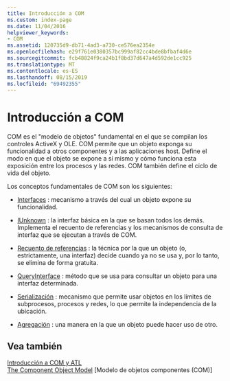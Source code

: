 ```yaml
---
title: Introducción a COM
ms.custom: index-page
ms.date: 11/04/2016
helpviewer_keywords:
- COM
ms.assetid: 120735d9-db71-4ad3-a730-ce576ea2354e
ms.openlocfilehash: e29f761e0380357bc999af82cc4bde8bfbaf4d6e
ms.sourcegitcommit: fcb48824f9ca24b1f8bd37d647a4d592de1cc925
ms.translationtype: MT
ms.contentlocale: es-ES
ms.lasthandoff: 08/15/2019
ms.locfileid: "69492355"
---
```

# <a name="introduction-to-com"></a>Introducción a COM

COM es el "modelo de objetos" fundamental en el que se compilan los controles ActiveX y OLE. COM permite que un objeto exponga su funcionalidad a otros componentes y a las aplicaciones host. Define el modo en que el objeto se expone a sí mismo y cómo funciona esta exposición entre los procesos y las redes. COM también define el ciclo de vida del objeto.

Los conceptos fundamentales de COM son los siguientes:

- [Interfaces](../atl/interfaces-atl.md) : mecanismo a través del cual un objeto expone su funcionalidad.

- [IUnknown](../atl/iunknown.md) : la interfaz básica en la que se basan todos los demás. Implementa el recuento de referencias y los mecanismos de consulta de interfaz que se ejecutan a través de COM.

- [Recuento de referencias](../atl/reference-counting.md) : la técnica por la que un objeto (o, estrictamente, una interfaz) decide cuando ya no se usa y, por lo tanto, se elimina de forma gratuita.

- [QueryInterface](../atl/queryinterface.md) : método que se usa para consultar un objeto para una interfaz determinada.

- [Serialización](../atl/marshaling.md) : mecanismo que permite usar objetos en los límites de subprocesos, procesos y redes, lo que permite la independencia de la ubicación.

- [Agregación](../atl/aggregation.md) : una manera en la que un objeto puede hacer uso de otro.

## <a name="see-also"></a>Vea también

[Introducción a COM y ATL](../atl/introduction-to-com-and-atl.md)<br/>
[The Component Object Model](/windows/win32/com/the-component-object-model) [Modelo de objetos componentes (COM)]
